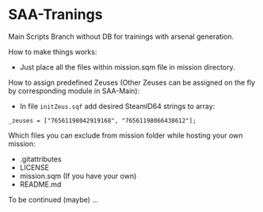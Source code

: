 # SAA-Tranings
Main Scripts Branch without DB for trainings with arsenal generation.

How to make things works:
- Just place all the files within mission.sqm file in mission directory.

How to assign predefined Zeuses (Other Zeuses can be assigned on the fly by corresponding module in SAA-Main):
- In file `initZeus.sqf` add desired SteamID64 strings to array:

`_zeuses = ["76561198042919168", "76561198066438612"];`

Which files you can exclude from mission folder while hosting your own mission:
 - .gitattributes
 - LICENSE
 - mission.sqm (If you have your own)
 - README.md
  
  
To be continued (maybe) ...
